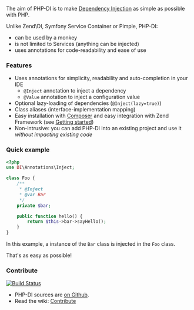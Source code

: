 The aim of PHP-DI is to make [Dependency Injection](http://en.wikipedia.org/wiki/Dependency_injection)
as simple as possible with PHP.

Unlike Zend\DI, Symfony Service Container or Pimple, PHP-DI:

* can be used by a monkey
* is not limited to Services (anything can be injected)
* uses annotations for code-readability and ease of use


### Features

* Uses annotations for simplicity, readability and auto-completion in your IDE
    * `@Inject` annotation to inject a dependency
    * `@Value` annotation to inject a configuration value
* Optional lazy-loading of dependencies (`@Inject(lazy=true)`)
* Class aliases (interface-implementation mapping)
* Easy installation with [Composer](http://getcomposer.org/doc/00-intro.md) and easy integration with Zend Framework (see [Getting started](doc/getting-started))
* Non-intrusive: you can add PHP-DI into an existing project and use it *without impacting existing code*


### Quick example

```php
<?php
use DI\Annotations\Inject;

class Foo {
    /**
     * @Inject
     * @var Bar
     */
    private $bar;

    public function hello() {
        return $this->bar->sayHello();
    }
}
```

In this example, a instance of the `Bar` class is injected in the `Foo` class.

That's as easy as possible!


### Contribute

[![Build Status](https://secure.travis-ci.org/mnapoli/PHP-DI.png)](http://travis-ci.org/mnapoli/PHP-DI)

* PHP-DI sources are [on Github](https://github.com/mnapoli/PHP-DI).
* Read the wiki: [Contribute](doc/contribute)
